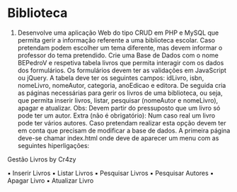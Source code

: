 # Biblioteca

1. Desenvolve uma aplicação Web do tipo CRUD em PHP e MySQL que permita gerir a informação
referente a uma biblioteca escolar. Caso pretendam podem escolher um tema diferente, mas
devem informar o professor do tema pretendido.
Crie uma Base de Dados com o nome BEPedroV e respetiva tabela livros que permita interagir com
os dados dos formulários. Os formulários devem ter as validações em JavaScript ou jQuery.
A tabela deve ter os seguintes campos: idLivro, isbn, nomeLivro, nomeAutor, categoria, anoEdicao
e editora.
De seguida cria as páginas necessárias para gerir os livros de uma biblioteca, ou seja, que permita
inserir livros, listar, pesquisar (nomeAutor e nomeLivro), apagar e atualizar.
Obs: Devem partir do pressuposto que um livro só pode ter um autor.
Extra (não é obrigatório): Num caso real um livro pode ter vários autores. Caso pretendam realizar
esta opção devem ter em conta que precisam de modificar a base de dados.
A primeira página deve-se chamar index.html onde deve de aparecer um menu com as seguintes
hiperligações:

Gestão Livros by Cr4zy

▪ Inserir Livros
▪ Listar Livros
▪ Pesquisar Livros
▪ Pesquisar Autores
▪ Apagar Livro
▪ Atualizar Livro
